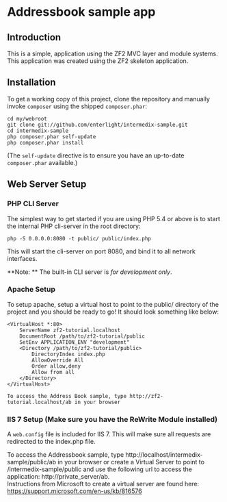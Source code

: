 Addressbook sample app
=======================

Introduction
------------
This is a simple, application using the ZF2 MVC layer and module
systems. This application was created using the ZF2 skeleton application.

Installation
------------

To get a working copy of this project, clone the repository and manually invoke `composer` using the shipped
`composer.phar`:

    cd my/webroot
    git clone git://github.com/enterlight/intermedix-sample.git
    cd intermedix-sample
    php composer.phar self-update
    php composer.phar install

(The `self-update` directive is to ensure you have an up-to-date `composer.phar`
available.)


Web Server Setup
----------------

### PHP CLI Server

The simplest way to get started if you are using PHP 5.4 or above is to start the internal PHP cli-server in the root directory:

    php -S 0.0.0.0:8080 -t public/ public/index.php

This will start the cli-server on port 8080, and bind it to all network
interfaces.

**Note: ** The built-in CLI server is *for development only*.

### Apache Setup

To setup apache, setup a virtual host to point to the public/ directory of the
project and you should be ready to go! It should look something like below:

    <VirtualHost *:80>
        ServerName zf2-tutorial.localhost
        DocumentRoot /path/to/zf2-tutorial/public
        SetEnv APPLICATION_ENV "development"
        <Directory /path/to/zf2-tutorial/public>
            DirectoryIndex index.php
            AllowOverride All
            Order allow,deny
            Allow from all
        </Directory>
    </VirtualHost>
    
    To access the Address Book sample, type http://zf2-tutorial.localhost/ab in your browser
    
### IIS 7 Setup (Make sure you have the ReWrite Module installed)

A `web.config` file is included for IIS 7. This will make sure all requests are redirected to the index.php file.

To access the Addressbook sample, type http://localhost/intermedix-sample/public/ab in your browser or 
create a Virtual Server to point to /intermedix-sample/public and use the following url to access the application: http://private_server/ab.   
Instructions from Microsoft to create a virtual server are found here: https://support.microsoft.com/en-us/kb/816576


    
